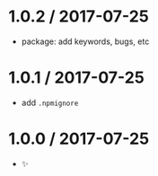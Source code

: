 
1.0.2 / 2017-07-25
==================

  * package: add keywords, bugs, etc

1.0.1 / 2017-07-25
==================

  * add `.npmignore`

1.0.0 / 2017-07-25
==================

  * :sparkles:
